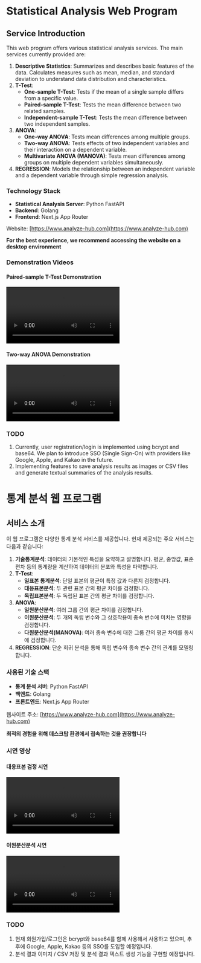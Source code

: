 # Statistical Analysis Web Program

## Service Introduction

This web program offers various statistical analysis services. The main services currently provided are:

1. **Descriptive Statistics**: Summarizes and describes basic features of the data. Calculates measures such as mean, median, and standard deviation to understand data distribution and characteristics.
2. **T-Test**: 
   - **One-sample T-Test**: Tests if the mean of a single sample differs from a specific value.
   - **Paired-sample T-Test**: Tests the mean difference between two related samples.
   - **Independent-sample T-Test**: Tests the mean difference between two independent samples.
3. **ANOVA**: 
   - **One-way ANOVA**: Tests mean differences among multiple groups.
   - **Two-way ANOVA**: Tests effects of two independent variables and their interaction on a dependent variable.
   - **Multivariate ANOVA (MANOVA)**: Tests mean differences among groups on multiple dependent variables simultaneously.
4. **REGRESSION**: Models the relationship between an independent variable and a dependent variable through simple regression analysis.

### Technology Stack

- **Statistical Analysis Server**: Python FastAPI
- **Backend**: Golang
- **Frontend**: Next.js App Router

Website: [https://www.analyze-hub.com](https://www.analyze-hub.com)

**For the best experience, we recommend accessing the website on a desktop environment**

### Demonstration Videos

#### Paired-sample T-Test Demonstration
![Paired-sample T-Test Demonstration](paired.mp4)

#### Two-way ANOVA Demonstration
![Two-way ANOVA Demonstration](twoway.mov)

### TODO

1. Currently, user registration/login is implemented using bcrypt and base64. We plan to introduce SSO (Single Sign-On) with providers like Google, Apple, and Kakao in the future.
2. Implementing features to save analysis results as images or CSV files and generate textual summaries of the analysis results.

# 통계 분석 웹 프로그램

## 서비스 소개

이 웹 프로그램은 다양한 통계 분석 서비스를 제공합니다. 현재 제공되는 주요 서비스는 다음과 같습니다:

1. **기술통계분석**: 데이터의 기본적인 특성을 요약하고 설명합니다. 평균, 중앙값, 표준편차 등의 통계량을 계산하여 데이터의 분포와 특성을 파악합니다.
2. **T-Test**: 
   - **일표본 통계분석**: 단일 표본의 평균이 특정 값과 다른지 검정합니다.
   - **대응표본분석**: 두 관련 표본 간의 평균 차이를 검정합니다.
   - **독립표본분석**: 두 독립된 표본 간의 평균 차이를 검정합니다.
3. **ANOVA**: 
   - **일원분산분석**: 여러 그룹 간의 평균 차이를 검정합니다.
   - **이원분산분석**: 두 개의 독립 변수와 그 상호작용이 종속 변수에 미치는 영향을 검정합니다.
   - **다원분산분석(MANOVA)**: 여러 종속 변수에 대한 그룹 간의 평균 차이를 동시에 검정합니다.
4. **REGRESSION**: 단순 회귀 분석을 통해 독립 변수와 종속 변수 간의 관계를 모델링합니다.

### 사용된 기술 스택

- **통계 분석 서버**: Python FastAPI
- **백엔드**: Golang
- **프론트엔드**: Next.js App Router

웹사이트 주소: [https://www.analyze-hub.com](https://www.analyze-hub.com)

**최적의 경험을 위해 데스크탑 환경에서 접속하는 것을 권장합니다**

### 시연 영상

#### 대응표본 검정 시연
![대응표본 검정 시연](paired.mp4)

#### 이원분산분석 시연
![이원분산분석 시연](twoway.mov)

### TODO

1. 현재 회원가입/로그인은 bcrypt와 base64를 함께 사용해서 사용하고 있으며, 추후에 Google, Apple, Kakao 등의 SSO를 도입할 예정입니다.
2. 분석 결과 이미지 / CSV 저장 및 분석 결과 텍스트 생성 기능을 구현할 예정입니다.
